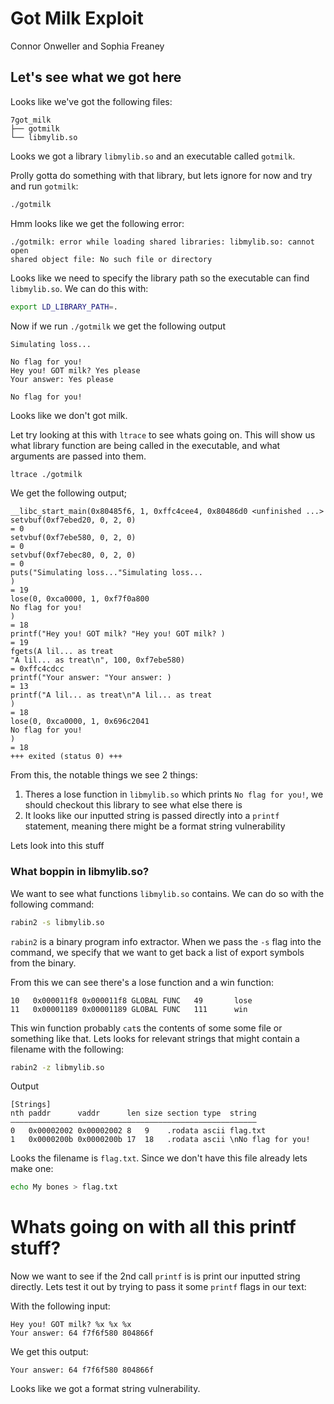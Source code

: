 # Got Milk Exploit
Connor Onweller and Sophia Freaney

## Let's see what we got here
Looks like we've got the following files:

```
7got_milk
├── gotmilk
└── libmylib.so
```
Looks we got a library `libmylib.so` and an executable called `gotmilk`.

Prolly gotta do something with that library, but lets ignore for now and try
and run `gotmilk`:

```sh
./gotmilk
```

Hmm looks like we get the following error:
```
./gotmilk: error while loading shared libraries: libmylib.so: cannot open
shared object file: No such file or directory
```

Looks like we need to specify the library path so the executable can find
`libmylib.so`. We can do this with:

```sh
export LD_LIBRARY_PATH=.
```

Now if we run `./gotmilk` we get the following output

```
Simulating loss...

No flag for you!
Hey you! GOT milk? Yes please
Your answer: Yes please

No flag for you!
```

Looks like we don't got milk.

Let try looking at this with `ltrace` to see whats going on. This will show us
what library function are being called in the executable, and what arguments
are passed into them.

```sh
ltrace ./gotmilk
```

We get the following output;

```
__libc_start_main(0x80485f6, 1, 0xffc4cee4, 0x80486d0 <unfinished ...>
setvbuf(0xf7ebed20, 0, 2, 0)                                                                                  = 0
setvbuf(0xf7ebe580, 0, 2, 0)                                                                                  = 0
setvbuf(0xf7ebec80, 0, 2, 0)                                                                                  = 0
puts("Simulating loss..."Simulating loss...
)                                                                                    = 19
lose(0, 0xca0000, 1, 0xf7f0a800
No flag for you!
)                                                                              = 18
printf("Hey you! GOT milk? "Hey you! GOT milk? )                                                                                 = 19
fgets(A lil... as treat
"A lil... as treat\n", 100, 0xf7ebe580)                                                                 = 0xffc4cdcc
printf("Your answer: "Your answer: )                                                                                       = 13
printf("A lil... as treat\n"A lil... as treat
)                                                                                 = 18
lose(0, 0xca0000, 1, 0x696c2041
No flag for you!
)                                                                              = 18
+++ exited (status 0) +++
```

From this, the notable things we see 2 things:

1. Theres a lose function in `libmylib.so` which prints `No flag for you!`, we
   should checkout this library to see what else there is
2. It looks like our inputted string is passed directly into a `printf`
   statement, meaning there might be a format string vulnerability

Lets look into this stuff

### What boppin in libmylib.so?

We want to see what functions `libmylib.so` contains. We can do so with the
following command:

```sh
rabin2 -s libmylib.so
```

`rabin2` is a binary program info extractor. When we pass the `-s` flag into
the command, we specify that we want to get back a list of export symbols from
the binary.

From this we can see there's a lose function and a win function:

```
10   0x000011f8 0x000011f8 GLOBAL FUNC   49       lose
11   0x00001189 0x00001189 GLOBAL FUNC   111      win
```

This win function probably `cat`s the contents of some some file or something
like that. Lets looks for relevant strings that might contain a filename with
the following:

```sh
rabin2 -z libmylib.so
```

Output
```
[Strings]
nth paddr      vaddr      len size section type  string
―――――――――――――――――――――――――――――――――――――――――――――――――――――――
0   0x00002002 0x00002002 8   9    .rodata ascii flag.txt
1   0x0000200b 0x0000200b 17  18   .rodata ascii \nNo flag for you!
```

Looks the filename is `flag.txt`. Since we don't have this file already lets
make one:

```sh
echo My bones > flag.txt
```

# Whats going on with all this printf stuff?

Now we want to see if the 2nd call `printf` is is print our inputted string
directly. Lets test it out by trying to pass it some `printf` flags in our
text:

With the following input:

```
Hey you! GOT milk? %x %x %x
Your answer: 64 f7f6f580 804866f
```

We get this output:
```
Your answer: 64 f7f6f580 804866f
```

Looks like we got a format string vulnerability.
